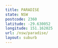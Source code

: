 ```yaml
---
title: PARADISE
state: NSW
postcode: 2360
latitude: -29.630052
longitude: 151.162025
url: /nsw/paradise/
layout: suburb
---
```

